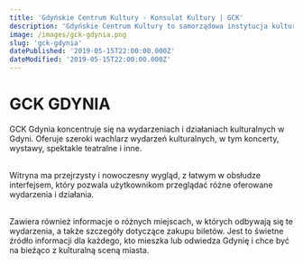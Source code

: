 ```yaml
---
title: 'Gdyńskie Centrum Kultury - Konsulat Kultury | GCK'
description: 'Gdyńskie Centrum Kultury to samorządowa instytucja kultury, która oferuje szeroki wachlarz wydarzeń kulturalnych. Znajdziesz tu teatr, koncerty, wystawy, warsztaty i wiele innych. Wejdź i przekonaj się sam!'
image: /images/gck-gdynia.png
slug: 'gck-gdynia'
datePublished: '2019-05-15T22:00:00.000Z'
dateModified: '2019-05-15T22:00:00.000Z'
---
```


# GCK GDYNIA

GCK Gdynia koncentruje się na wydarzeniach i działaniach kulturalnych w Gdyni. 
Oferuje szeroki wachlarz wydarzeń kulturalnych, w tym koncerty, wystawy, spektakle teatralne i inne. 

\
Witryna ma przejrzysty i nowoczesny wygląd, z łatwym w obsłudze interfejsem, który pozwala użytkownikom przeglądać różne oferowane wydarzenia i działania.

\
Zawiera również informacje o różnych miejscach, w których odbywają się te wydarzenia, a także szczegóły dotyczące zakupu biletów. 
Jest to świetne źródło informacji dla każdego, kto mieszka lub odwiedza Gdynię i chce być na bieżąco z kulturalną sceną miasta.